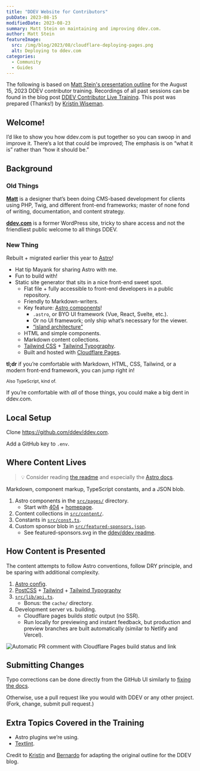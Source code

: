 ```yaml
---
title: "DDEV Website for Contributors"
pubDate: 2023-08-15
modifiedDate: 2023-08-23
summary: Matt Stein on maintaining and improving ddev.com.
author: Matt Stein
featureImage:
  src: /img/blog/2023/08/cloudflare-deploying-pages.png
  alt: Deploying to ddev.com
categories:
  - Community
  - Guides
---
```


The following is based on [Matt Stein's presentation outline](https://doc.mattstein.com/s/-BQQaSLJd) for the August 15, 2023 DDEV contributor training. Recordings of all past sessions can be found in the blog post [DDEV Contributor Live Training](contributor-training.md). This post was prepared (Thanks!) by [Kristin Wiseman](https://github.com/kristin-wiseman).

## Welcome!

I’d like to show you how ddev.com is put together so you can swoop in and improve it. There’s a lot that could be improved; The emphasis is on “what it is” rather than “how it should be.”

## Background

### Old Things

[**Matt**](https://github.com/mattstein) is a designer that’s been doing CMS-based development for clients using PHP, Twig, and different front-end frameworks; master of none fond of writing, documentation, and content strategy.

[**ddev.com**](https://ddev.com) is a former WordPress site, tricky to share access and not the friendliest public welcome to all things DDEV.

### New Thing

Rebuilt + migrated earlier this year to [Astro](https://astro.build)!

- Hat tip Mayank for sharing Astro with me.
- Fun to build with!
- Static site generator that sits in a nice front-end sweet spot.
  - Flat file + fully accessible to front-end developers in a public repository.
  - Friendly to Markdown-writers.
  - Key feature: [Astro components](https://docs.astro.build/en/core-concepts/astro-components/)!
    - `.astro`, or BYO UI framework (Vue, React, Svelte, etc.).
    - Or no UI framework; only ship what’s necessary for the viewer.
    - [“island architecture”](https://docs.astro.build/en/concepts/islands/)
  - HTML and simple components.
  - Markdown content collections.
  - [Tailwind CSS](https://tailwindcss.com) + [Tailwind Typography](https://tailwindcss.com/docs/typography-plugin).
  - Built and hosted with [Cloudflare Pages](https://pages.cloudflare.com).

**tl;dr** if you’re comfortable with Markdown, HTML, CSS, Tailwind, or a modern front-end framework, you can jump right in!

<small>Also TypeScript, kind of.</small>

If you’re comfortable with _all_ of those things, you could make a big dent in ddev.com.

## Local Setup

Clone <https://github.com/ddev/ddev.com>.

Add a GitHub key to `.env`.

## Where Content Lives

> 💡 Consider reading [the readme](https://github.com/ddev/ddev.com/blob/main/README.md) and especially the [Astro docs](https://docs.astro.build/en/getting-started/).

Markdown, component markup, TypeScript constants, and a JSON blob.

1. Astro components in the [`src/pages/`](https://github.com/ddev/ddev.com/tree/main/src/pages) directory.
   - Start with [404](https://github.com/ddev/ddev.com/blob/main/src/pages/404.astro) + [homepage](https://github.com/ddev/ddev.com/blob/main/src/pages/index.astro).
2. Content collections in [`src/content/`](https://github.com/ddev/ddev.com/tree/main/src/content).
3. Constants in [`src/const.ts`](https://github.com/ddev/ddev.com/blob/main/src/const.ts).
4. Custom sponsor blob in [`src/featured-sponsors.json`](https://github.com/ddev/ddev.com/blob/main/src/featured-sponsors.json).
   - See featured-sponsors.svg in the [ddev/ddev readme](https://github.com/ddev/ddev).

## How Content is Presented

The content attempts to follow Astro conventions, follow DRY principle, and be sparing with additional complexity.

1. [Astro config](https://github.com/ddev/ddev.com/blob/main/astro.config.mjs).
2. [PostCSS](https://github.com/ddev/ddev.com/blob/main/postcss.config.cjs) + [Tailwind](https://github.com/ddev/ddev.com/blob/main/tailwind.config.cjs) + [Tailwind Typography](https://github.com/ddev/ddev.com/blob/main/tailwind.config.cjs#L48)
3. [`src/lib/api.ts`](https://github.com/ddev/ddev.com/blob/main/src/lib/api.ts).
   - Bonus: the `cache/` directory.
4. Development server vs. building.
   - Cloudflare pages builds _static_ output (no SSR).
   - Run locally for previewing and instant feedback, but production and preview branches are built automatically (similar to Netlify and Vercel).

![Automatic PR comment with Cloudflare Pages build status and link](/img/blog/2023/08/cloudflare-deploying-pages.png)

## Submitting Changes

Typo corrections can be done directly from the GitHub UI similarly to [fixing the docs](https://ddev.readthedocs.io/en/stable/developers/testing-docs/#fix-docs-using-web-browser).

Otherwise, use a pull request like you would with DDEV or any other project. (Fork, change, submit pull request.)

## Extra Topics Covered in the Training

- Astro plugins we’re using.
- [Textlint](https://github.com/ddev/ddev.com/blob/main/.textlintrc).

Credit to [Kristin](https://www.drupal.org/u/kwiseman) and [Bernardo](https://www.drupal.org/u/bernardm28) for adapting the original outline for the DDEV blog.
